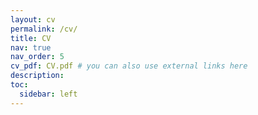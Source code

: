 ```yaml
---
layout: cv
permalink: /cv/
title: CV
nav: true
nav_order: 5
cv_pdf: CV.pdf # you can also use external links here
description: 
toc:
  sidebar: left
---
```

